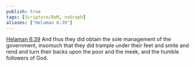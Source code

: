 ```yaml
---
publish: true
tags: [Scripture/BoM, noGraph]
aliases: ["Helaman 6:39"]
---
```

[Helaman 6:39](https://churchofjesuschrist.org/study/scriptures/bofm/hel/6?lang=eng&id=p39#p39) And thus they did obtain the sole management of the government, insomuch that they did trample under their feet and smite and rend and turn their backs upon the poor and the meek, and the humble followers of God.
